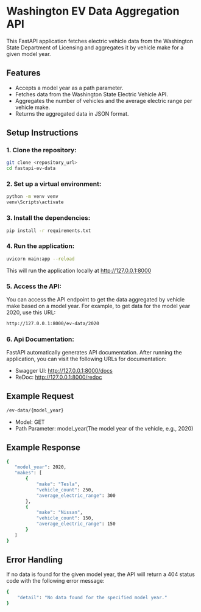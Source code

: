 # Washington EV Data Aggregation API

This FastAPI application fetches electric vehicle data from the Washington State Department of Licensing and aggregates it by vehicle make for a given model year.

## Features

- Accepts a model year as a path parameter.
- Fetches data from the Washington State Electric Vehicle API.
- Aggregates the number of vehicles and the average electric range per vehicle make.
- Returns the aggregated data in JSON format.

## Setup Instructions

### 1. Clone the repository:

```bash
git clone <repository_url>
cd fastapi-ev-data
```

### 2. Set up a virtual environment:

```bash
python -m venv venv
venv\Scripts\activate
```

### 3. Install the dependencies:

```bash
pip install -r requirements.txt
```

### 4. Run the application:

```bash
uvicorn main:app --reload
```

This will run the application locally at http://127.0.0.1:8000

### 5. Access the API:

You can access the API endpoint to get the data aggregated by vehicle make based on a model year. For example, to get data for the model year 2020, use this URL:

```bash
http://127.0.0.1:8000/ev-data/2020
```

### 6. Api Documentation:

FastAPI automatically generates API documentation. After running the application, you can visit the following URLs for documentation:

- Swagger UI: http://127.0.0.1:8000/docs
- ReDoc: http://127.0.0.1:8000/redoc

## Example Request

```bash
/ev-data/{model_year}
```

- Model: GET
- Path Parameter: model_year(The model year of the vehicle, e.g., 2020)

## Example Response

```bash
{
   "model_year": 2020,
   "makes": [
       {
           "make": "Tesla",
           "vehicle_count": 250,
           "average_electric_range": 300
       },
       {
           "make": "Nissan",
           "vehicle_count": 150,
           "average_electric_range": 150
       }
   ]
}
```

## Error Handling

If no data is found for the given model year, the API will return a 404 status code with the following error message:

```bash
{
    "detail": "No data found for the specified model year."
}
```

